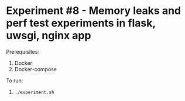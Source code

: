 # Experiment #8 - Memory leaks and perf test experiments in flask, uwsgi, nginx app

Prerequisites:

1. Docker
2. Docker-compose

To run:

1.  `./experiment.sh`
